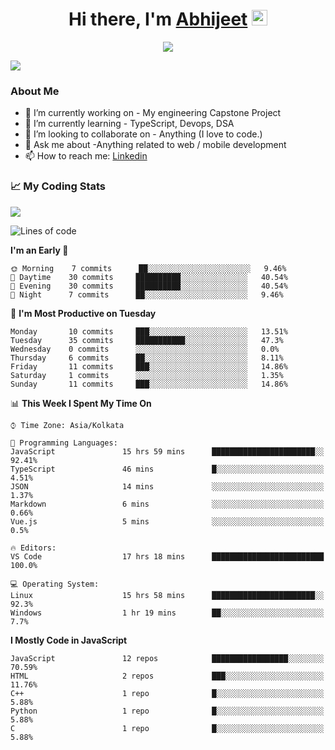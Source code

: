 <div align="center">
   <h1>Hi there, I'm <a href="">Abhijeet</a> <img src="https://media.giphy.com/media/hvRJCLFzcasrR4ia7z/giphy.gif" width="25px"> </h1>
   
   
   <img src="https://pronoun.cyou/x/y?subject=He&object=Him&height=20"> 
</div>

![](https://komarev.com/ghpvc/?username=abhijeetsingh-22)

<h3>About Me </h3>

- 🔭 I’m currently working on - My engineering Capstone Project
- 🌱 I’m currently learning - TypeScript, Devops, DSA
- 👯 I’m looking to collaborate on - Anything (I love to code.)
- 💬 Ask me about -Anything related to web / mobile development
- 📫 How to reach me: [Linkedin](https://www.linkedin.com/in/amabhijeet/)

### &#128200; My Coding Stats

<img align="center" src="https://github-readme-stats.vercel.app/api?username=abhijeetsingh-22&count_private=true&show_icons=true&theme=default&hide=stars" />

<!--START_SECTION:waka-->
![Lines of code](https://img.shields.io/badge/From%20Hello%20World%20I%27ve%20Written-685110%20lines%20of%20code-blue)

**I'm an Early 🐤** 

```text
🌞 Morning    7 commits      ██░░░░░░░░░░░░░░░░░░░░░░░   9.46% 
🌆 Daytime    30 commits     ██████████░░░░░░░░░░░░░░░   40.54% 
🌃 Evening    30 commits     ██████████░░░░░░░░░░░░░░░   40.54% 
🌙 Night      7 commits      ██░░░░░░░░░░░░░░░░░░░░░░░   9.46%

```
📅 **I'm Most Productive on Tuesday** 

```text
Monday       10 commits     ███░░░░░░░░░░░░░░░░░░░░░░   13.51% 
Tuesday      35 commits     ███████████░░░░░░░░░░░░░░   47.3% 
Wednesday    0 commits      ░░░░░░░░░░░░░░░░░░░░░░░░░   0.0% 
Thursday     6 commits      ██░░░░░░░░░░░░░░░░░░░░░░░   8.11% 
Friday       11 commits     ███░░░░░░░░░░░░░░░░░░░░░░   14.86% 
Saturday     1 commits      ░░░░░░░░░░░░░░░░░░░░░░░░░   1.35% 
Sunday       11 commits     ███░░░░░░░░░░░░░░░░░░░░░░   14.86%

```


📊 **This Week I Spent My Time On** 

```text
⌚︎ Time Zone: Asia/Kolkata

💬 Programming Languages: 
JavaScript               15 hrs 59 mins      ███████████████████████░░   92.41% 
TypeScript               46 mins             █░░░░░░░░░░░░░░░░░░░░░░░░   4.51% 
JSON                     14 mins             ░░░░░░░░░░░░░░░░░░░░░░░░░   1.37% 
Markdown                 6 mins              ░░░░░░░░░░░░░░░░░░░░░░░░░   0.66% 
Vue.js                   5 mins              ░░░░░░░░░░░░░░░░░░░░░░░░░   0.5%

🔥 Editors: 
VS Code                  17 hrs 18 mins      █████████████████████████   100.0%

💻 Operating System: 
Linux                    15 hrs 58 mins      ███████████████████████░░   92.3% 
Windows                  1 hr 19 mins        ██░░░░░░░░░░░░░░░░░░░░░░░   7.7%

```

**I Mostly Code in JavaScript** 

```text
JavaScript               12 repos            █████████████████░░░░░░░░   70.59% 
HTML                     2 repos             ███░░░░░░░░░░░░░░░░░░░░░░   11.76% 
C++                      1 repo              █░░░░░░░░░░░░░░░░░░░░░░░░   5.88% 
Python                   1 repo              █░░░░░░░░░░░░░░░░░░░░░░░░   5.88% 
C                        1 repo              █░░░░░░░░░░░░░░░░░░░░░░░░   5.88%

```



<!--END_SECTION:waka-->
